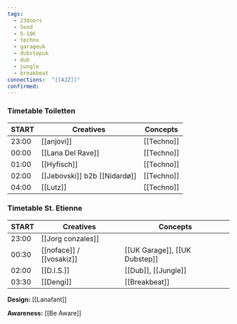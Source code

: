 ```yaml
---
tags:
  - 23doors
  - 5end
  - 5-10€
  - techno
  - garageuk
  - dubstepuk
  - dub
  - jungle
  - breakbeat
connections:  "[[AJZ]]"
confirmed:
---
```

### Timetable Toiletten

| START | Creatives                  | Concepts    |
|   -   | -                              | -           |
| 23:00 | [[anjovi]]                     | [[Techno]]      |
| 00:00 | [[Lana Del Rave]]              | [[Techno]]      |
| 01:00 | [[Hyfisch]]                    | [[Techno]]      |
| 02:00 | [[Jebovski]] b2b [[Nidardø]]   | [[Techno]]      |
| 04:00 | [[Lutz]]                       | [[Techno]]      |

### Timetable St. Etienne

| START | Creatives                 | Concepts |
|   -   | -                             | -                      |
| 23:00 | [[Jorg conzales]]             |                        |
| 00:30 | [[noface]] / [[vosakiz]]      | [[UK Garage]], [[UK Dubstep]]  |
| 02:00 | [[D.I.S.]]                    | [[Dub]], [[Jungle]]    |
| 03:30 | [[Dengi]]                     | [[Breakbeat]]          |


**Design:** [[Lanafant]]

**Awareness:** [[Be Aware]]
